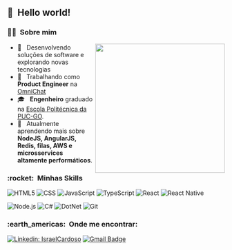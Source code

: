<h2> 👋 &nbsp;Hello world! </h2>
<h3> 👨‍💻 &nbsp;Sobre mim </h3>
<img align="right" width="300" src="https://i2.wp.com/allhtaccess.info/wp-content/uploads/2018/03/programming.gif?fit=1281%2C716&ssl=1" />


- 🤔 &nbsp; Desenvolvendo soluções de software e explorando novas tecnologias
- 💼 &nbsp; Trabalhando como **Product Engineer** na <a href="omni.chat">OmniChat</a>
- 🎓 &nbsp; **Engenheiro** graduado na <a href="https://www.pucgoias.edu.br/politecnica/a-escola/">Escola Politécnica da PUC-GO</a>.
- 🌱 &nbsp; Atualmente aprendendo mais sobre **NodeJS, AngularJS, Redis, filas, AWS e microsservices altamente performáticos**.


<h3> :rocket: &nbsp;Minhas Skills </h3>

  ![HTML5](https://img.shields.io/badge/-HTML5-333333?style=flat&logo=HTML5)
  ![CSS](https://img.shields.io/badge/-CSS-333333?style=flat&logo=CSS3&logoColor=1572B6)
  ![JavaScript](https://img.shields.io/badge/-JavaScript-333333?style=flat&logo=javascript)
  ![TypeScript](https://img.shields.io/badge/-TypeScrypt-333333?style=flat&logo=typescript&logoColor=#3178C6)
  ![React](https://img.shields.io/badge/-React-333333?style=flat&logo=react)
  ![React Native](https://img.shields.io/badge/-React%20Native-333333?style=flat&logo=react)
  
  ![Node.js](https://img.shields.io/badge/Node.js-333333?style=flat&logo=node.js&logoColor=43853D)
  ![C#](https://img.shields.io/badge/-C%23-333333?style=flat&logo=C%2B%2B&logoColor=512BD4)
  ![DotNet](https://img.shields.io/badge/-.Net-333333?style=flat&logo=dotnet&logoColor=512BD4)
  ![Git](https://img.shields.io/badge/-Git-333333?style=flat&logo=git)

<h3> :earth_americas: &nbsp;Onde me encontrar: </h3> 

[![Linkedin: IsraelCardoso](https://img.shields.io/badge/-IsraelCardoso-blue?style=flat-square&logo=Linkedin&logoColor=white&link=https://www.linkedin.com/in/israel-cardoso-02143877/)](https://www.linkedin.com/in/israel-cardoso-02143877/)
[![Gmail Badge](https://img.shields.io/badge/-israelalmeidacardoso@gmail.com-006bed?style=flat-square&logo=Gmail&logoColor=white&link=mailto:israelalmeidacardoso@gmail.com)](mailto:israelalmeidacardoso@gmail.com)
